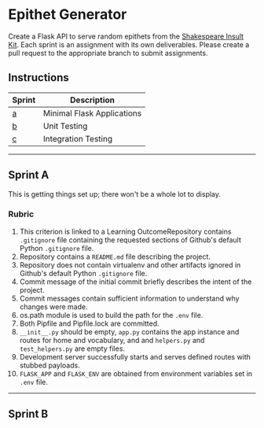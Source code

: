 # Epithet Generator

Create a Flask API to serve random epithets from the [Shakespeare Insult Kit](http://www.pangloss.com/seidel/shake_rule.html).
Each sprint is an assignment with its own deliverables. Please create a pull request to the appropriate branch to submit
assignments.

## Instructions

Sprint|Description
---|---
[a](https://github.com/KenzieAcademy/backend-epithet-generator/blob/master/instructions/sprint_a.md)| Minimal Flask Applications
[b](https://github.com/KenzieAcademy/backend-epithet-generator/blob/sprint-b/instructions/sprint_b.md) | Unit Testing
[c](https://github.com/KenzieAcademy/backend-epithet-generator/blob/sprint-c/instructions/sprint_c.md) | Integration Testing

---

## Sprint A

This is getting things set up; there won't be a whole lot to display.

### Rubric
1. This criterion is linked to a Learning OutcomeRepository contains `.gitignore` file containing the requested sections of Github's default Python `.gitignore` file.
2. Repository contains a `README.md` file describing the project.
3. Repository does not contain virtualenv and other artifacts ignored in Github's default Python `.gitignore` file.
4. Commit message of the initial commit briefly describes the intent of the project.
5. Commit messages contain sufficient information to understand why changes were made.
6. os.path module is used to build the path for the `.env` file.
7. Both Pipfile and Pipfile.lock are committed.
8. `__init__.py` should be empty, `app.py` contains the app instance and routes for home and vocabulary, and and `helpers.py` and `test_helpers.py` are empty files.
9. Development server successfully starts and serves defined routes with stubbed payloads.
10. `FLASK_APP` and `FLASK_ENV` are obtained from environment variables set in `.env` file.

---

## Sprint B